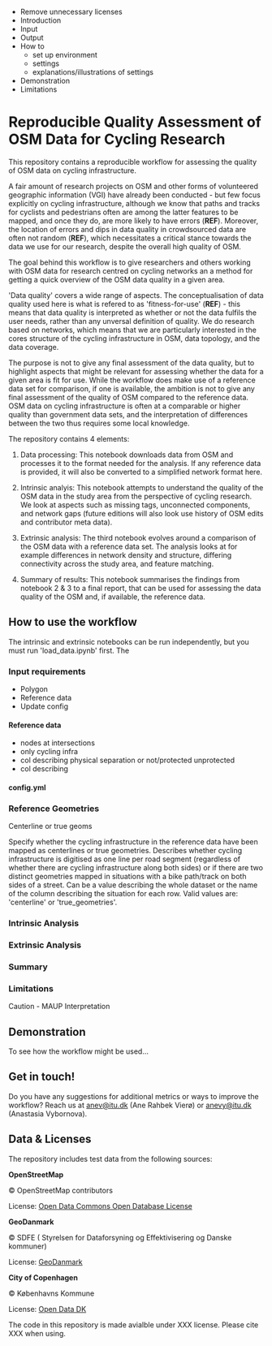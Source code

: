 
- Remove unnecessary licenses
- Introduction
- Input
- Output
- How to
    - set up environment
    - settings
    - explanations/illustrations of settings
- Demonstration
- Limitations

# Reproducible Quality Assessment of OSM Data for Cycling Research


This repository contains a reproducible workflow for assessing the quality of OSM data on cycling infrastructure.

A fair amount of research projects on OSM and other forms of volunteered geographic information (VGI) have already been conducted - but few focus explicitly on cycling infrastructure, although we know that paths and tracks for cyclists and pedestrians often are among the latter features to be mapped, and once they do, are more likely to have errors (**REF**). Moreover, the location of errors and dips in data quality in crowdsourced data are often not random (**REF**), which necessitates a critical stance towards the data we use for our research, despite the overall high quality of OSM.

The goal behind this workflow is to give researchers and others working with OSM data for research centred on cycling networks an a method for getting a quick overview of the OSM data quality in a given area.

'Data quality' covers a wide range of aspects. The conceptualisation of data quality used here is what is refered to as 'fitness-for-use' (**REF**) - this means that data quality is interpreted as whether or not the data fulfils the user needs, rather than any unversal definition of quality. We do research based on networks, which means that we are particularly interested in the cores structure of the cycling infrastructure in OSM, data topology, and the data coverage.

The purpose is not to give any final assessment of the data quality, but to highlight aspects that might be relevant for assessing whether the data for a given area is fit for use. While the workflow does make use of a reference data set for comparison, if one is available, the ambition is not to give any final assessment of the quality of OSM compared to the reference data. OSM data on cycling infrastructure is often at a comparable or higher quality than government data sets, and the interpretation of differences between the two thus requires some local knowledge.

The repository contains 4 elements:

1. Data processing: This notebook downloads data from OSM and processes it to the format needed for the analysis. If any reference data is provided, it will also be converted to a simplified network format here.

2. Intrinsic analyis: This notebook attempts to understand the quality of the OSM data in the study area from the perspective of cycling research. We look at aspects such as missing tags, unconnected components, and network gaps (future editions will also look use history of OSM edits and contributor meta data).

3. Extrinsic analysis: The third notebook evolves around a comparison of the OSM data with a reference data set. The analysis looks at for example differences in network density and structure, differing connectivity across the study area, and feature matching.

4. Summary of results: This notebook summarises the findings from notebook 2 & 3 to a final report, that can be used for assessing the data quality of the OSM and, if available, the reference data.

## How to use the workflow

The intrinsic and extrinsic notebooks can be run independently, but you must run 'load_data.ipynb' first.
The 

### Input requirements

- Polygon
- Reference data
- Update config

#### Reference data

- nodes at intersections
- only cycling infra
- col describing physical separation or not/protected unprotected
- col describing 

#### config.yml

### Reference Geometries

Centerline or true geoms

Specify whether the cycling infrastructure in the reference data have been mapped as centerlines or true geometries.
Describes whether cycling infrastructure is digitised as one line per road segment (regardless of whether there are cycling infrastructure along both sides)
or if there are two distinct geometries mapped in situations with a bike path/track on both sides of a street.
Can be a value describing the whole dataset or the name of the column describing the situation for each row.
Valid values are: 'centerline' or 'true_geometries'.


### Intrinsic Analysis

### Extrinsic Analysis

### Summary

### Limitations

Caution - MAUP
Interpretation

## Demonstration

To see how the workflow might be used...

## Get in touch!

Do you have any suggestions for additional metrics or ways to improve the workflow?
Reach us at anev@itu.dk (Ane Rahbek Vierø) or anevy@itu.dk (Anastasia Vybornova).

## Data & Licenses

The repository includes test data from the following sources:

**OpenStreetMap**

© OpenStreetMap contributors

License: [Open Data Commons Open Database License](https://opendatacommons.org/licenses/odbl/)


**GeoDanmark**

© SDFE ( Styrelsen for Dataforsyning og Effektivisering og Danske kommuner)

License: [GeoDanmark](https://www.geodanmark.dk/wp-content/uploads/2020/03/Vilk%C3%A5r-for-brug-af-frie-geografiske-data.pdf)


**City of Copenhagen**

© Københavns Kommune

License: [Open Data DK](https://www.opendata.dk/open-data-dk/open-data-dk-licens)

The code in this repository is made avialble under XXX license.
Please cite XXX when using.